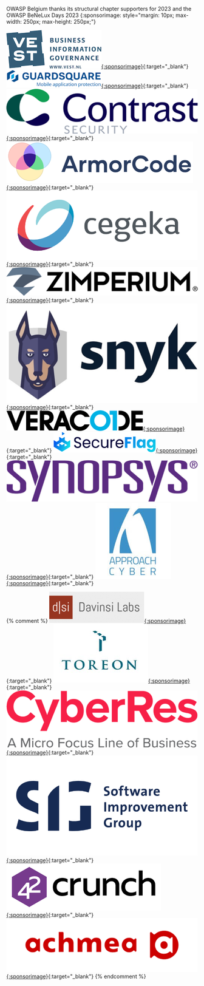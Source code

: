 OWASP Belgium thanks its structural chapter supporters for 2023 and the OWASP BeNeLux Days 2023
{:sponsorimage: style="margin: 10px; max-width: 250px; max-height: 250px;"}

[![Vest](assets/images/sponsors/vest.jpg){:sponsorimage}](http://www.vest.nl/){:target="_blank"}
[![Guardsquare](assets/images/sponsors/guardsquare.png){:sponsorimage}](http://www.guardsquare.com/){:target="_blank"}
[![Contrast Security](assets/images/sponsors/contrast-security.png){:sponsorimage}](https://www.contrastsecurity.com/){:target="_blank"}
[![ArmorCode](assets/images/sponsors/armorcode_black.svg){:sponsorimage}](https://www.armorcode.com/){:target="_blank"}
[![Cegeka](assets/images/sponsors/cegeka.svg){:sponsorimage}](https://www.cegeka.com/){:target="_blank"}
[![Zimperium](assets/images/sponsors/zimperium.png){:sponsorimage}](https://www.zimperium.com/){:target="_blank"}
[![Snyk](assets/images/sponsors/snyk.jpg){:sponsorimage}](https://snyk.io/){:target="_blank"}
[![Veracode](assets/images/sponsors/veracode.png){:sponsorimage}](https://www.veracode.com/){:target="_blank"}
[![SecureFlag](assets/images/sponsors/secureflag.svg){:sponsorimage}](https://www.secureflag.com/){:target="_blank"}
[![Synopsys](assets/images/sponsors/synopsys.jpg){:sponsorimage}](https://www.synopsys.com/){:target="_blank"}
[![Approach Cyber](assets/images/sponsors/approach-cyber.jpg){:sponsorimage}](https://www.approach-cyber.com/){:target="_blank"}


{% comment %}
[![Davisnsi Labs](assets/images/sponsors/davinsi-labs.png){:sponsorimage}](https://www.davinsilabs.com/){:target="_blank"}
[![Toreon](assets/images/sponsors/toreon.jpg){:sponsorimage}](https://www.toreon.com/){:target="_blank"}
[![Micro Focus](assets/images/sponsors/micro-focus.png){:sponsorimage}](https://www.microfocus.com/){:target="_blank"}
[![SIG](assets/images/sponsors/sig.png){:sponsorimage}](https://www.softwareimprovementgroup.com/){:target="_blank"}
[![42 Crunch](assets/images/sponsors/42crunch.png){:sponsorimage}](https://42crunch.com/){:target="_blank"}
[![Achmea](assets/images/sponsors/achmea.png){:sponsorimage}](https://www.achmea.nl/){:target="_blank"}
{% endcomment %}
